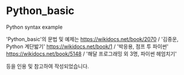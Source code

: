 # Python_basic
Python syntax example


'Python_basic'의 문법 및 예제는
https://wikidocs.net/book/2070 / '김중운, Python 계단밟기'
https://wikidocs.net/book/1 / '박응용, 점프 투 파이썬'
https://wikidocs.net/book/5148 / '해달 프로그래밍 외 3명, 파이썬 헤엄치기' 

등을 인용 및 참고하여 작성되었습니다.
